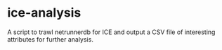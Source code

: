 # ice-analysis
A script to trawl netrunnerdb for ICE and output a CSV file of interesting attributes for further analysis.
